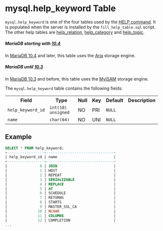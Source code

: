 # mysql.help_keyword Table

`mysql.help_keyword` is one of the four tables used by the [HELP command](/sql-statements-structure/sql-statements/administrative-sql-statements/help-command/). It is populated when the server is installed by the `fill_help_table.sql` script. The other help tables are [help_relation](/sql-statements-structure/sql-statements/administrative-sql-statements/system-tables/the-mysql-database-tables/mysqlhelp_relation-table/), [help_category](/sql-statements-structure/sql-statements/administrative-sql-statements/system-tables/the-mysql-database-tables/mysqlhelp_category-table/) and [help_topic](/sql-statements-structure/sql-statements/administrative-sql-statements/system-tables/the-mysql-database-tables/mysqlhelp_topic-table/).

##### MariaDB starting with [10.4](/kb/en/what-is-mariadb-104/)

In [MariaDB 10.4](/kb/en/what-is-mariadb-104/) and later, this table uses the [Aria](/columns-storage-engines-and-plugins/storage-engines/aria/) storage engine.

##### MariaDB until [10.3](/kb/en/what-is-mariadb-103/)

In [MariaDB 10.3](/kb/en/what-is-mariadb-103/) and before, this table uses the [MyISAM](/columns-storage-engines-and-plugins/storage-engines/myisam-storage-engine/) storage engine.

The `mysql.help_keyword` table contains the following fields:

<table><tbody><tr><th>Field</th><th>Type</th><th>Null</th><th>Key</th><th>Default</th><th>Description</th></tr>
<tr><td><code>help_keyword_id</code></td><td><code>int(10) unsigned</code></td><td>NO</td><td>PRI</td><td><code>NULL</code></td><td></td></tr>
<tr><td><code>name</code></td><td><code>char(64)</code></td><td>NO</td><td>UNI</td><td><code>NULL</code></td><td></td></tr>
</tbody></table>

## Example

```sql
SELECT * FROM help_keyword;
+-----------------+-------------------------------+
| help_keyword_id | name                          |
+-----------------+-------------------------------+
|               0 | JOIN                          |
|               1 | HOST                          |
|               2 | REPEAT                        |
|               3 | SERIALIZABLE                  |
|               4 | REPLACE                       |
|               5 | AT                            |
|               6 | SCHEDULE                      |
|               7 | RETURNS                       |
|               8 | STARTS                        |
|               9 | MASTER_SSL_CA                 |
|              10 | NCHAR                         |
|              11 | COLUMNS                       |
|              12 | COMPLETION                    |
...
```